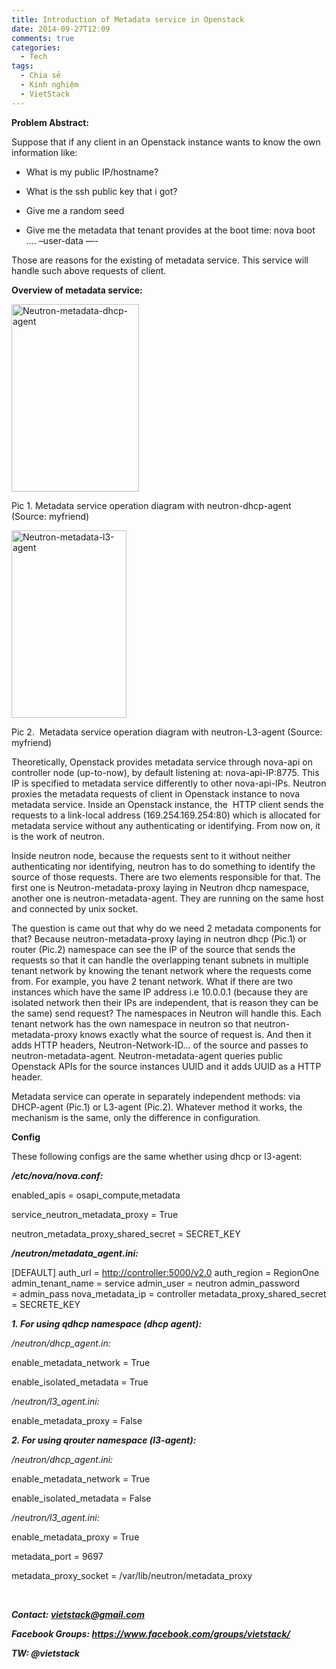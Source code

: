 ```yaml
---
title: Introduction of Metadata service in Openstack
date: 2014-09-27T12:09
comments: true
categories: 
  - Tech
tags: 
  - Chia sẻ
  - Kinh nghiệm
  - VietStack
---
```

<strong>Problem Abstract:</strong>

Suppose that if any client in an Openstack instance wants to know the own information like:

- What is my public IP/hostname?

- What is the ssh public key that i got?

- Give me a random seed

- Give me the metadata that tenant provides at the boot time: nova boot …. –user-data —-

Those are reasons for the existing of metadata service. This service will handle such above requests of client.

<strong>Overview of metadata service:</strong>

<a href="https://tuantuluong.files.wordpress.com/2014/09/neutron-metadata-dhcp-agent.png"><img class="alignnone size-medium wp-image-108" src="http://tuantuluong.files.wordpress.com/2014/09/neutron-metadata-dhcp-agent.png?w=204&amp;h=300" alt="Neutron-metadata-dhcp-agent" width="204" height="300" /></a>

Pic 1. Metadata service operation diagram with neutron-dhcp-agent (Source: myfriend)

<a href="https://tuantuluong.files.wordpress.com/2014/09/neutron-metadata-l3-agent.png"><img class="alignnone size-medium wp-image-109" src="http://tuantuluong.files.wordpress.com/2014/09/neutron-metadata-l3-agent.png?w=184&amp;h=300" alt="Neutron-metadata-l3-agent" width="184" height="300" /></a>

Pic 2.  Metadata service operation diagram with neutron-L3-agent (Source: myfriend)

Theoretically, Openstack provides metadata service through nova-api on controller node (up-to-now), by default listening at: nova-api-IP:8775. This IP is specified to metadata service differently to other nova-api-IPs. Neutron proxies the metadata requests of client in Openstack instance to nova metadata service. Inside an Openstack instance, the  HTTP client sends the requests to a link-local address (169.254.169.254:80) which is allocated for metadata service without any authenticating or identifying. From now on, it is the work of neutron.

Inside neutron node, because the requests sent to it without neither authenticating nor identifying, neutron has to do something to identify the source of those requests. There are two elements responsible for that. The first one is Neutron-metadata-proxy laying in Neutron dhcp namespace, another one is neutron-metadata-agent. They are running on the same host and connected by unix socket.

The question is came out that why do we need 2 metadata components for that? Because neutron-metadata-proxy laying in neutron dhcp (Pic.1) or router (Pic.2) namespace can see the IP of the source that sends the requests so that it can handle the overlapping tenant subnets in multiple tenant network by knowing the tenant network where the requests come from. For example, you have 2 tenant network. What if there are two instances which have the same IP address i.e 10.0.0.1 (because they are isolated network then their IPs are independent, that is reason they can be the same) send request? The namespaces in Neutron will handle this. Each tenant network has the own namespace in neutron so that neutron-metadata-proxy knows exactly what the source of request is. And then it adds HTTP headers, Neutron-Network-ID… of the source and passes to neutron-metadata-agent. Neutron-metadata-agent queries public Openstack APIs for the source instances UUID and it adds UUID as a HTTP header.

Metadata service can operate in separately independent methods: via DHCP-agent (Pic.1) or L3-agent (Pic.2). Whatever method it works, the mechanism is the same, only the difference in configuration.

<strong>Config </strong>

These following configs are the same whether using dhcp or l3-agent:

<strong><em>/etc/nova/nova.conf:</em></strong>

enabled_apis = osapi_compute,metadata

service_neutron_metadata_proxy = True

neutron_metadata_proxy_shared_secret = SECRET_KEY

<em><strong>/neutron/metadata_agent.ini:</strong></em>

[DEFAULT]
auth_url = <a href="http://controller:5000/v2.0" rel="nofollow">http://controller:5000/v2.0</a>
auth_region = RegionOne
admin_tenant_name = service
admin_user = neutron
admin_password = admin_pass
nova_metadata_ip = controller
metadata_proxy_shared_secret = SECRETE_KEY

<strong><em>1. <strong>For usi</strong>ng qdhcp namespace (dhcp agent):</em></strong>

<em>/neutron/dhcp_agent.in:</em>

enable_metadata_network = True

enable_isolated_metadata = True

<em>/neutron/l3_agent.ini:</em>

enable_metadata_proxy = False

<em><strong>2. For using qrouter namespace (l3-agent):</strong></em>

<em>/neutron/dhcp_agent.ini:</em>

enable_metadata_network = True

enable_isolated_metadata = False

<em>/neutron/l3_agent.ini:</em>

enable_metadata_proxy = True

metadata_port = 9697

metadata_proxy_socket = /var/lib/neutron/metadata_proxy

&nbsp;

<em><strong>Contact: vietstack@gmail.com</strong></em>

<em><strong>Facebook Groups: https://www.facebook.com/groups/vietstack/</strong></em>

<em><strong>TW: @vietstack</strong></em>
